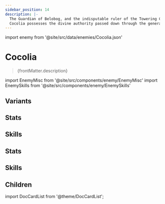 ```yaml
---
sidebar_position: 14
description: |-
  The Guardian of Belobog, and the indisputable ruler of the Towering Citadel, Belobog.
  Cocolia possesses the divine authority passed down through the generations of Guardians, giving her command over ice and snow to freeze her enemies in battle.
---
```


import enemy from '@site/src/data/enemies/Cocolia.json'

# Cocolia
<blockquote>{frontMatter.description}</blockquote>

import EnemyMisc from '@site/src/components/enemy/EnemyMisc'
import EnemySkills from '@site/src/components/enemy/EnemySkills'

## Variants

<Tabs>
<TabItem value='0' label='Cocolia (Story)'>

<h2>Stats</h2>

<EnemyMisc enemy={enemy} variant={0} />

<h2>Skills</h2>

<EnemySkills enemy={enemy} variant={0} />
</TabItem>
<TabItem value='1' label='Cocolia (Complete)'>

<h2>Stats</h2>

<EnemyMisc enemy={enemy} variant={1} />

<h2>Skills</h2>

<EnemySkills enemy={enemy} variant={1} />
</TabItem>
</Tabs>

## Children

import DocCardList from '@theme/DocCardList';

<DocCardList />

